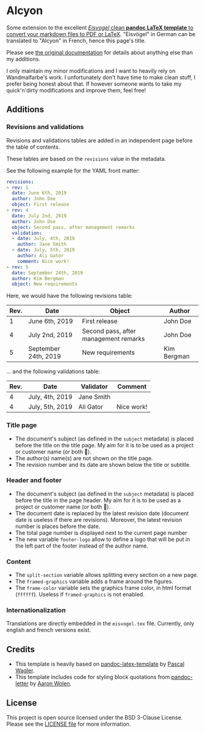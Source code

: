 # Alcyon

Some extension to the excellent [*Eisvogel* clean **pandoc LaTeX template** to convert your markdown files to PDF or LaTeX](https://github.com/Wandmalfarbe/pandoc-latex-template). "Eisvögel" in German can be translated to "Alcyon" in French, hence this page's title.

Please see [the original documentation](https://github.com/Wandmalfarbe/pandoc-latex-template) for details about anything else than my additions.

I only maintain my minor modifications and I want to heavily rely on Wandmalfarbe's work. I unfortunately don't have time to make clean stuff, I prefer being honest about that. If however someone wants to take my quick'n'dirty modifications and improve them, feel free!

## Additions

### Revisions and validations

Revisions and validations tables are added in an independent page before the table of contents.

These tables are based on the `revisions` value in the metadata.

See the following example for the YAML front matter:

```yaml
revisions:
- rev: 1
  date: June 6th, 2019
  author: John Doe
  object: First release
- rev: 4
  date: July 2nd, 2019
  author: John Doe
  object: Second pass, after management remarks
  validation:
  - date: July, 4th, 2019
    author: Jane Smith
  - date: July, 5th, 2019
    author: Ali Gator
    comment: Nice work!
- rev: 5
  date: September 24th, 2019
  author: Kim Bergman
  object: New requirements
```

Here, we would have the following revisions table:

Rev. | Date | Object | Author
-|-|-|-
1 | June 6th, 2019 | First release | John Doe
4 | July 2nd, 2019 | Second pass, after management remarks | John Doe
5 | September 24th, 2019 | New requirements | Kim Bergman

... and the following validations table:

Rev. | Date | Validator | Comment
-|-|-|-
4 | July, 4th, 2019 | Jane Smith |
4 | July, 5th, 2019 | Ali Gator | Nice work!

### Title page

* The document's subject (as defined in the `subject` metadata) is placed before the title on the title page. My aim for it is to be used as a project or customer name (or both :slightly_smiling_face:).
* The author(s) name(s) are not shown on the title page.
* The revision number and its date are shown below the title or subtitle.

### Header and footer

* The document's subject (as defined in the `subject` metadata) is placed before the title in the page header. My aim for it is to be used as a project or customer name (or both :slightly_smiling_face:).
* The document date is replaced by the latest revision date (document date is useless if there are revisions). Moreover, the latest revision number is places before the date.
* The total page number is displayed next to the current page number
* The new variable `footer-logo` allow to define a logo that will be put in the left part of the footer instead of the author name.

### Content

* The `split-section` variable allows splitting every section on a new page.
* The `framed-graphics` variable adds a frame around the figures.
* The `frame-color` variable sets the graphics frame color, in html format (`ffffff`). Useless if `framed-graphics` is not enabled.

### Internationalization

Translations are directly embedded in the `eisvogel.tex` file. Currently, only english and french versions exist.

## Credits

  - This template is heavily based on [pandoc-latex-template](https://github.com/Wandmalfarbe/pandoc-latex-template) by [Pascal Wagler](https://github.com/Wandmalfarbe).
  - This template includes code for styling block quotations from [pandoc-letter](https://github.com/aaronwolen/pandoc-letter) by [Aaron Wolen](https://github.com/aaronwolen).

## License

This project is open source licensed under the BSD 3-Clause License. Please see the [LICENSE file](LICENSE) for more information.
